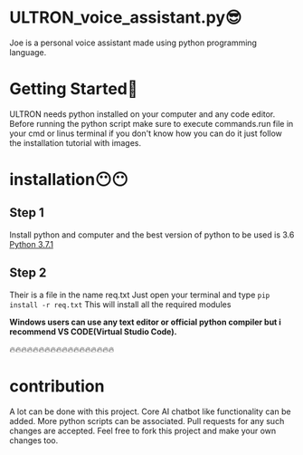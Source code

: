 # ULTRON_voice_assistant.py😎 
Joe is a personal voice assistant made using python programming language.

# Getting  Started🧐 
ULTRON needs python installed on your computer and any code editor.
Before running the python script make  sure to execute commands.run file in your cmd or linus  terminal if you don't know how you can do it just follow the installation tutorial with images.

# installation😶😶 

## Step 1
Install python and computer and the best version of python to be used is 3.6
<a href="https://www.python.org/downloads/release/python-371/">Python 3.7.1</a>

## Step 2
Their is a file in the name req.txt Just open your terminal and type
<code>pip install -r req.txt</code>
This will install all the required modules

**Windows users can use any text editor or official python compiler but i recommend VS CODE(Virtual Studio Code).**

🔥🔥🔥🔥🔥🔥🔥🔥🔥🔥🔥🔥🔥🔥🔥🔥🔥🔥 

# contribution

A lot can be done with this project. Core AI chatbot like functionality can be added. More python scripts can be associated. Pull requests for any such changes are accepted. Feel free to fork this project and make your own changes too.
